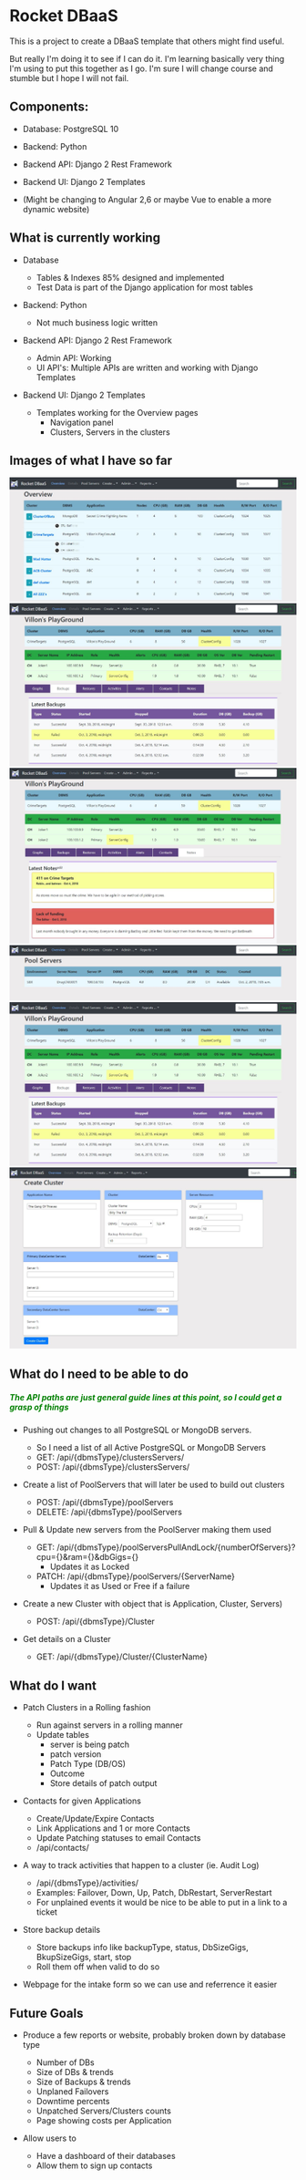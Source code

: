 <h1>Rocket DBaaS</h1>

This is a project to create a DBaaS template that others might find useful.  

But really I'm doing it to see if I can do it.  I'm learning basically very thing I'm using to put this together as I go.  I'm sure I will change course and stumble but I hope I will not fail.

<h2>Components:</h2>

* Database: PostgreSQL 10

* Backend: Python

* Backend API: Django 2 Rest Framework

* Backend UI: Django 2 Templates

* (Might be changing to Angular 2,6 or maybe Vue to enable a more dynamic website)

<h2> What is currently working </h2>
   
* Database
   * Tables & Indexes 85% designed and implemented
   * Test Data is part of the Django application for most tables

* Backend: Python
   * Not much business logic written
   
* Backend API: Django 2 Rest Framework
   * Admin API: Working
   * UI API's: Multiple APIs are written and working with Django Templates

* Backend UI: Django 2 Templates
   * Templates working for the Overview pages
      * Navigation panel
      * Clusters, Servers in the clusters

<h2>Images of what I have so far</h2>

<img src='dbaas/static/images/RocketDBaaS-Overview.JPG'>
<img src='dbaas/static/images/RocketDBaaS-ClusterDtl-Backups.JPG'>
<img src='dbaas/static/images/RocketDBaaS-ClusterDtl-Notes.JPG'>
<img src='dbaas/static/images/RocketDBaaS-PoolServers.JPG'>
<img src='dbaas/static/images/RocketDBaaS-ClusterDtl-Backups.JPG'>
<img src='dbaas/static/images/RocketDBaaS-CreateCluster.JPG'>

<h2> What do I need to be able to do</h2>

<h5><span style='color:green;'>The API paths are just general guide lines at this point, so I could get a grasp of things</span></h5>

* Pushing out changes to all PostgreSQL or MongoDB servers.  
    * So I need a list of all Active PostgreSQL or MongoDB Servers
    * GET: /api/{dbmsType}/clustersServers/
    * POST: /api/{dbmsType}/clustersServers/
    
* Create a list of PoolServers that will later be used to build out clusters
    * POST: /api/{dbmsType}/poolServers
    * DELETE: /api/{dbmsType}/poolServers
    
* Pull & Update new servers from the PoolServer making them used
    * GET: /api/{dbmsType}/poolServersPullAndLock/{numberOfServers}?cpu={}&ram={}&dbGigs={}
        * Updates it as Locked
    * PATCH: /api/{dbmsType}/poolServers/{ServerName}
        * Updates it as Used or Free if a failure

* Create a new Cluster with object that is Application, Cluster, Servers) 
    * POST: /api/{dbmsType}/Cluster
* Get details on a Cluster
    * GET: /api/{dbmsType}/Cluster/{ClusterName}
    
<h2> What do I want </h2>

* Patch Clusters in a Rolling fashion
    * Run against servers in a rolling manner
    * Update tables 
        * server is being patch
        * patch version
        * Patch Type (DB/OS)
        * Outcome
        * Store details of patch output

* Contacts for given Applications
    * Create/Update/Expire Contacts
    * Link Applications and 1 or more Contacts
    * Update Patching statuses to email Contacts
    * /api/contacts/

* A way to track activities that happen to a cluster (ie. Audit Log)
    * /api/{dbmsType}/activities/
    * Examples: Failover, Down, Up, Patch, DbRestart, ServerRestart
    * For unplained events it would be nice to be able to put in a link to a ticket

* Store backup details
    * Store backups info like backupType, status, DbSizeGigs, BkupSizeGigs, start, stop
    * Roll them off when valid to do so

* Webpage for the intake form so we can use and referrence it easier

<h2> Future Goals </h2>

* Produce a few reports or website, probably broken down by database type
    * Number of DBs
    * Size of DBs & trends
    * Size of Backups & trends
    * Unplaned Failovers
    * Downtime percents
    * Unpatched Servers/Clusters counts
    * Page showing costs per Application

* Allow users to
    * Have a dashboard of their databases
    * Allow them to sign up contacts
